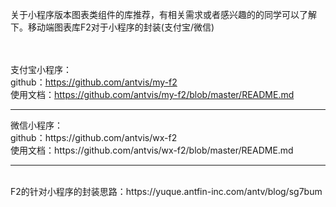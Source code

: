 关于小程序版本图表类组件的库推荐，有相关需求或者感兴趣的的同学可以了解下。移动端图表库F2对于小程序的封装(支付宝/微信)

<br><br>
支付宝小程序：
<br>
github：https://github.com/antvis/my-f2
<br>
使用文档：https://github.com/antvis/my-f2/blob/master/README.md
<hr>
微信小程序：
<br>
github：https://github.com/antvis/wx-f2
<br>
使用文档：https://github.com/antvis/wx-f2/blob/master/README.md
<hr><br>
F2的针对小程序的封装思路：https://yuque.antfin-inc.com/antv/blog/sg7bum